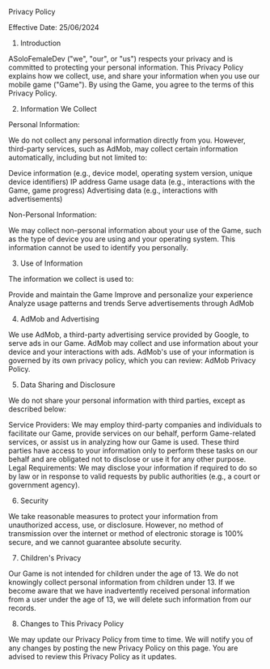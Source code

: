 Privacy Policy

Effective Date: 25/06/2024

1. Introduction

ASoloFemaleDev ("we", "our", or "us") respects your privacy and is committed to protecting your personal information. This Privacy Policy explains how we collect, use, and share your information when you use our mobile game ("Game"). By using the Game, you agree to the terms of this Privacy Policy.

2. Information We Collect

Personal Information:

We do not collect any personal information directly from you. However, third-party services, such as AdMob, may collect certain information automatically, including but not limited to:

Device information (e.g., device model, operating system version, unique device identifiers)
IP address
Game usage data (e.g., interactions with the Game, game progress)
Advertising data (e.g., interactions with advertisements)

Non-Personal Information:

We may collect non-personal information about your use of the Game, such as the type of device you are using and your operating system. This information cannot be used to identify you personally.

3. Use of Information

The information we collect is used to:

Provide and maintain the Game
Improve and personalize your experience
Analyze usage patterns and trends
Serve advertisements through AdMob

4. AdMob and Advertising

We use AdMob, a third-party advertising service provided by Google, to serve ads in our Game. AdMob may collect and use information about your device and your interactions with ads. AdMob's use of your information is governed by its own privacy policy, which you can review: AdMob Privacy Policy.

5. Data Sharing and Disclosure

We do not share your personal information with third parties, except as described below:

Service Providers: We may employ third-party companies and individuals to facilitate our Game, provide services on our behalf, perform Game-related services, or assist us in analyzing how our Game is used. These third parties have access to your information only to perform these tasks on our behalf and are obligated not to disclose or use it for any other purpose.
Legal Requirements: We may disclose your information if required to do so by law or in response to valid requests by public authorities (e.g., a court or government agency).

6. Security

We take reasonable measures to protect your information from unauthorized access, use, or disclosure. However, no method of transmission over the internet or method of electronic storage is 100% secure, and we cannot guarantee absolute security.

7. Children's Privacy

Our Game is not intended for children under the age of 13. We do not knowingly collect personal information from children under 13. If we become aware that we have inadvertently received personal information from a user under the age of 13, we will delete such information from our records.

8. Changes to This Privacy Policy

We may update our Privacy Policy from time to time. We will notify you of any changes by posting the new Privacy Policy on this page. You are advised to review this Privacy Policy as it updates.

